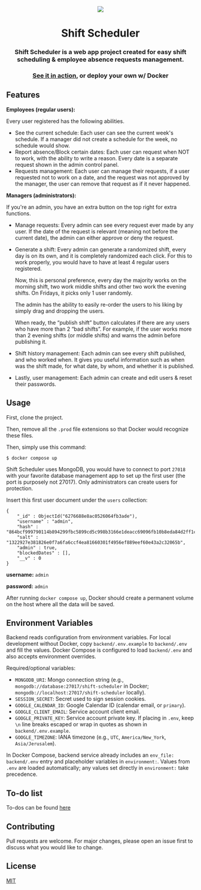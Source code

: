 <div align="center">
 <img src="https://i.imgur.com/b2njbOe.png" />

# Shift Scheduler

### Shift Scheduler is a web app project created for easy shift scheduling & employee absence requests management.

### [See it in action](https://www.youtube.com/watch?v=lFqBvDmx3RM), or deploy your own w/ Docker

</div>

## Features

**Employees (regular users):**

Every user registered has the following abilities.

- See the current schedule: Each user can see the current week's schedule. If a manager did not create a schedule for the week, no schedule would show.
- Report absence/Block certain dates: Each user can request when NOT to work, with the ability to write a reason. Every date is a separate request shown in the admin control panel.
- Requests management: Each user can manage their requests, if a user requested not to work on a date, and the request was not approved by the manager, the user can remove that request as if it never happened.

**Managers (administrators):**

If you're an admin, you have an extra button on the top right for extra functions.

- Manage requests: Every admin can see every request ever made by any user. If the date of the request is relevant (meaning not before the current date), the admin can either approve or deny the request.
- Generate a shift: Every admin can generate a randomized shift, every day is on its own, and it is completely randomized each click. For this to work properly, you would have to have at least 4 regular users registered.

  Now, this is personal preference, every day the majority works on the morning shift, two work middle shifts and other two work the evening shifts. On Fridays, it picks only 1 user randomly.

  The admin has the ability to easily re-order the users to his liking by simply drag and dropping the users.

  When ready, the “publish shift” button calculates if there are any users who have more than 2 “bad shifts”. For example, if the user works more than 2 evening shifts (or middle shifts) and warns the admin before publishing it.

- Shift history management: Each admin can see every shift published, and who worked when. It gives you useful information such as when was the shift made, for what date, by whom, and whether it is published.
- Lastly, user management: Each admin can create and edit users & reset their passwords.

## Usage

First, clone the project.

Then, remove all the `.prod` file extensions so that Docker would recognize these files.

Then, simply use this command:

```
$ docker compose up
```

Shift Scheduler uses MongoDB, you would have to connect to port `27018` with your favorite database management app to set up the first user (the port is purposely not 27017).
Only administrators can create users for protection.

Insert this first user document under the `users` collection:

```
{
    "_id" : ObjectId("6276688e8ac0526064fb3ade"),
    "username" : "admin",
    "hash" : "864bcf999790114b894299fbc5899cd5c998b3166e1deacc69096fb10b8eda84d2ff1c36637ad4679621b1c17ab3ee2260f6ef4f40c722a0528d645afaeeecce",
    "salt" : "1322927e381826e0f7a6fa6ccf4ea81660301f4956ef889eef60e43a2c32065b",
    "admin" : true,
    "blockedDates" : [],
    "__v" : 0
}
```

**username:** `admin`

**password:** `admin`

After running `docker compose up`, Docker should create a permanent volume on the host where all the data will be saved.

## Environment Variables

Backend reads configuration from environment variables. For local development without Docker, copy `backend/.env.example` to `backend/.env` and fill the values. Docker Compose is configured to load `backend/.env` and also accepts environment overrides.

Required/optional variables:

- `MONGODB_URI`: Mongo connection string (e.g., `mongodb://database:27017/shift-scheduler` in Docker; `mongodb://localhost:27017/shift-scheduler` locally).
- `SESSION_SECRET`: Secret used to sign session cookies.
- `GOOGLE_CALENDAR_ID`: Google Calendar ID (calendar email, or `primary`).
- `GOOGLE_CLIENT_EMAIL`: Service account client email.
- `GOOGLE_PRIVATE_KEY`: Service account private key. If placing in `.env`, keep `\n` line breaks escaped or wrap in quotes as shown in `backend/.env.example`.
- `GOOGLE_TIMEZONE`: IANA timezone (e.g., `UTC`, `America/New_York`, `Asia/Jerusalem`).

In Docker Compose, backend service already includes an `env_file: backend/.env` entry and placeholder variables in `environment:`. Values from `.env` are loaded automatically; any values set directly in `environment:` take precedence.

## To-do list

To-dos can be found [here](https://projects.ofekasido.xyz/shift-scheduler)

## Contributing

Pull requests are welcome. For major changes, please open an issue first to discuss what you would like to change.

## License

[MIT](https://choosealicense.com/licenses/mit/)
